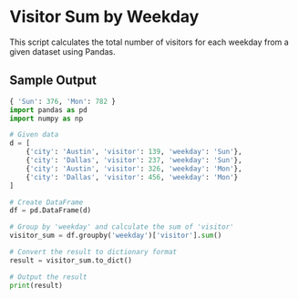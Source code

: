 # Visitor Sum by Weekday

This script calculates the total number of visitors for each weekday from a given dataset using Pandas.

## Sample Output

```python
{ 'Sun': 376, 'Mon': 782 }
import pandas as pd
import numpy as np

# Given data
d = [
    {'city': 'Austin', 'visitor': 139, 'weekday': 'Sun'},
    {'city': 'Dallas', 'visitor': 237, 'weekday': 'Sun'},
    {'city': 'Austin', 'visitor': 326, 'weekday': 'Mon'},
    {'city': 'Dallas', 'visitor': 456, 'weekday': 'Mon'}
]

# Create DataFrame
df = pd.DataFrame(d)

# Group by 'weekday' and calculate the sum of 'visitor'
visitor_sum = df.groupby('weekday')['visitor'].sum()

# Convert the result to dictionary format
result = visitor_sum.to_dict()

# Output the result
print(result)
